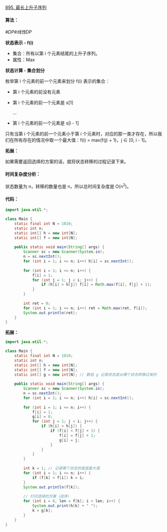 [895. 最长上升子序列](https://www.acwing.com/problem/content/897/)

#### 算法：

*#DP#线性DP*

**状态表示 - f(i)**

- 集合：所有以第 i 个元素结尾的上升子序列。
- 属性：Max

**状态计算 - 集合划分**

枚举第 i 个元素的前一个元素来划分 f(i) 表示的集合：

- 第 i 个元素的前没有元素

- 第 i 个元素的前一个元素是 s[1]

  ...

- 第 i 个元素的前一个元素是 s[i - 1]

只有当第 i 个元素的前一个元素小于第 i 个元素时，对应的那一类才存在，所以我们在所有存在的情况中取一个最大值：f(i) = max(f(j) + 1)，j ∈ [0, i - 1]。

**拓展：**

如果需要返回选择的方案的话，就将状态转移的过程记录下来。

#### 时间复杂度分析：

状态数量为 n，转移的数量也是 n，所以总时间复杂度是 O(n<sup>2</sup>)。

#### 代码：

```java
import java.util.*;

class Main {
    static final int N = 1010;
    static int n;
    static int[] h = new int[N];
    static int[] f = new int[N];
    
    public static void main(String[] args) {
        Scanner sc = new Scanner(System.in);
        n = sc.nextInt();
        for (int i = 1; i <= n; i++) h[i] = sc.nextInt();
        
        for (int i = 1; i <= n; i++) {
            f[i] = 1;
            for (int j = 1; j < i; j++) {
                if (h[i] > h[j]) f[i] = Math.max(f[i], f[j] + 1);
            }
        }
        
        int ret = 0;
        for (int i = 1; i <= n; i++) ret = Math.max(ret, f[i]);
        System.out.println(ret);
    }
}
```

**拓展：**

```java
import java.util.*;

class Main {
    static final int N = 1010;
    static int n;
    static int[] h = new int[N];
    static int[] f = new int[N];
    static int[] g = new int[N]; // 数组 g 记录状态是从哪个状态转移过来的
    
    public static void main(String[] args) {
        Scanner sc = new Scanner(System.in);
        n = sc.nextInt();
        for (int i = 1; i <= n; i++) h[i] = sc.nextInt();
        
        for (int i = 1; i <= n; i++) {
            f[i] = 1;
            g[i] = 0;
            for (int j = 1; j < i; j++) {
                if (h[i] > h[j]) {
                    if (f[i] < f[j] + 1) {
                        f[i] = f[j] + 1;
                        g[i] = j;
                    }
                }
            }
        }
        
        int k = 1; // 记录哪个状态的值是最大值
        for (int i = 1; i <= n; i++) {
            if (f[k] < f[i]) k = i;   
        }
        System.out.println(f[k]);
        
        // 打印选择的方案（逆序）
        for (int i = 0, len = f[k]; i < len; i++) {
            System.out.print(h[k] + " ");
            k = g[k];
        }
    }
}
```

